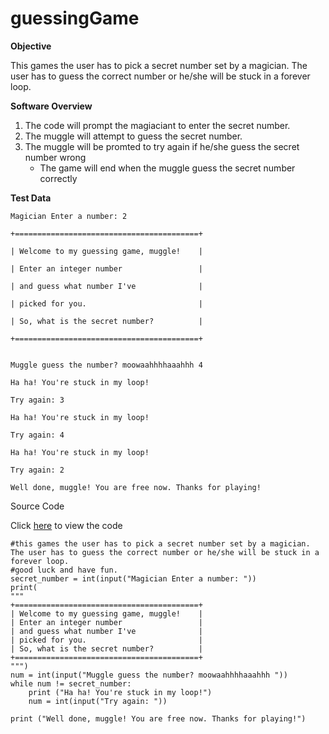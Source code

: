 # guessingGame

**Objective**

This games the user has to pick a secret number set by a magician. The user has to guess the correct number or he/she will be stuck in a forever loop.

**Software Overview**

1. The code will prompt the magiaciant to enter the secret number. 
2. The muggle will attempt to guess the secret number.
3. The muggle will be promted to try again if he/she guess the secret number wrong
   - The game will end when the muggle guess the secret number correctly
 

**Test Data**

```
Magician Enter a number: 2

+=========================================+

| Welcome to my guessing game, muggle!    |

| Enter an integer number                 |

| and guess what number I've              |

| picked for you.                         |

| So, what is the secret number?          |

+=========================================+


Muggle guess the number? moowaahhhhaaahhh 4

Ha ha! You're stuck in my loop!

Try again: 3

Ha ha! You're stuck in my loop!

Try again: 4

Ha ha! You're stuck in my loop!

Try again: 2

Well done, muggle! You are free now. Thanks for playing!
```

Source Code

Click [here]() to view the code
```
#this games the user has to pick a secret number set by a magician. The user has to guess the correct number or he/she will be stuck in a forever loop.
#good luck and have fun. 
secret_number = int(input("Magician Enter a number: "))
print(
"""
+=========================================+
| Welcome to my guessing game, muggle!    |
| Enter an integer number                 |
| and guess what number I've              |
| picked for you.                         |
| So, what is the secret number?          |
+=========================================+
""")
num = int(input("Muggle guess the number? moowaahhhhaaahhh "))
while num != secret_number:
    print ("Ha ha! You're stuck in my loop!")
    num = int(input("Try again: "))

print ("Well done, muggle! You are free now. Thanks for playing!")


```
